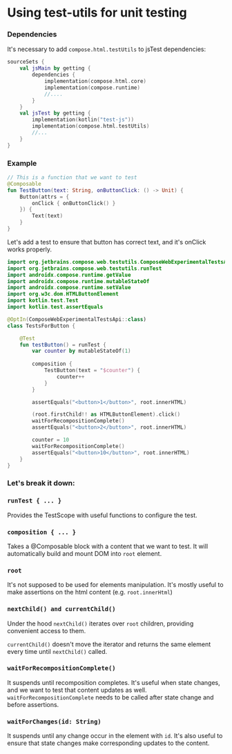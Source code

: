 # Using test-utils for unit testing

### Dependencies

It's necessary to add  `compose.html.testUtils` to jsTest dependencies:

``` kotlin
sourceSets {
    val jsMain by getting {
        dependencies {
            implementation(compose.html.core)
            implementation(compose.runtime)
            //....
        }
    }
    val jsTest by getting {
        implementation(kotlin("test-js"))
        implementation(compose.html.testUtils)
        //...
    }
}
```


### Example

``` kotlin
// This is a function that we want to test
@Composable
fun TestButton(text: String, onButtonClick: () -> Unit) {
    Button(attrs = {
        onClick { onButtonClick() }
    }) {
        Text(text)
    }
}
```

Let's add a test to ensure that button has correct text, and it's onClick works properly.
``` kotlin
import org.jetbrains.compose.web.testutils.ComposeWebExperimentalTestsApi
import org.jetbrains.compose.web.testutils.runTest
import androidx.compose.runtime.getValue
import androidx.compose.runtime.mutableStateOf
import androidx.compose.runtime.setValue
import org.w3c.dom.HTMLButtonElement
import kotlin.test.Test
import kotlin.test.assertEquals

@OptIn(ComposeWebExperimentalTestsApi::class)
class TestsForButton {

    @Test
    fun testButton() = runTest {
        var counter by mutableStateOf(1)
        
        composition {
            TestButton(text = "$counter") {
                counter++
            }
        }

        assertEquals("<button>1</button>", root.innerHTML)

        (root.firstChild!! as HTMLButtonElement).click()
        waitForRecompositionComplete()
        assertEquals("<button>2</button>", root.innerHTML)

        counter = 10
        waitForRecompositionComplete()
        assertEquals("<button>10</button>", root.innerHTML)
    }
}
```

### Let's break it down:

### `runTest { ... }` 
Provides the TestScope with useful functions to configure the test.

### `composition { ... }`
Takes a @Composable block with a content that we want to test.
It will automatically build and mount DOM into `root` element.

### `root`
It's not supposed to be used for elements manipulation.
It's mostly useful to make assertions on the html content (e.g. `root.innerHtml`)

### `nextChild() and currentChild()`
Under the hood `nextChild()` iterates over `root` children, providing convenient access to them.

`currentChild()` doesn't move the iterator and returns the same element every time until `nextChild()` called. 

### `waitForRecompositionComplete()` 
It suspends until recomposition completes. It's useful when state changes, and we want to test that content updates as well. `waitForRecompositionComplete` needs to be called after state change and before assertions.

### `waitForChanges(id: String)`
It suspends until any change occur in the element with `id`.
It's also useful to ensure that state changes make corresponding updates to the content.
